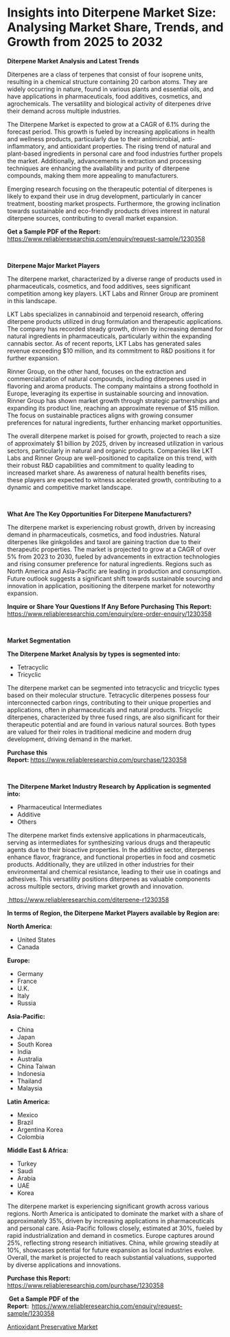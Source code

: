 <p><h1>Insights into Diterpene Market Size: Analysing Market Share, Trends, and Growth from 2025 to 2032</h1></p><p><strong>Diterpene Market Analysis and Latest Trends</strong></p>
<p><p>Diterpenes are a class of terpenes that consist of four isoprene units, resulting in a chemical structure containing 20 carbon atoms. They are widely occurring in nature, found in various plants and essential oils, and have applications in pharmaceuticals, food additives, cosmetics, and agrochemicals. The versatility and biological activity of diterpenes drive their demand across multiple industries.</p><p>The Diterpene Market is expected to grow at a CAGR of 6.1% during the forecast period. This growth is fueled by increasing applications in health and wellness products, particularly due to their antimicrobial, anti-inflammatory, and antioxidant properties. The rising trend of natural and plant-based ingredients in personal care and food industries further propels the market. Additionally, advancements in extraction and processing techniques are enhancing the availability and purity of diterpene compounds, making them more appealing to manufacturers.</p><p>Emerging research focusing on the therapeutic potential of diterpenes is likely to expand their use in drug development, particularly in cancer treatment, boosting market prospects. Furthermore, the growing inclination towards sustainable and eco-friendly products drives interest in natural diterpene sources, contributing to overall market expansion.</p></p>
<p><strong>Get a Sample PDF of the Report:&nbsp;</strong> <a href="https://www.reliableresearchiq.com/enquiry/request-sample/1230358?utm_campaign=3066&utm_medium=2&utm_source=Github&utm_content=ia&utm_term=01042025&utm_id=diterpene">https://www.reliableresearchiq.com/enquiry/request-sample/1230358</a></p>
<p>&nbsp;</p>
<p><strong>Diterpene Major Market Players</strong></p>
<p><p>The diterpene market, characterized by a diverse range of products used in pharmaceuticals, cosmetics, and food additives, sees significant competition among key players. LKT Labs and Rinner Group are prominent in this landscape.</p><p>LKT Labs specializes in cannabinoid and terpenoid research, offering diterpene products utilized in drug formulation and therapeutic applications. The company has recorded steady growth, driven by increasing demand for natural ingredients in pharmaceuticals, particularly within the expanding cannabis sector. As of recent reports, LKT Labs has generated sales revenue exceeding $10 million, and its commitment to R&D positions it for further expansion.</p><p>Rinner Group, on the other hand, focuses on the extraction and commercialization of natural compounds, including diterpenes used in flavoring and aroma products. The company maintains a strong foothold in Europe, leveraging its expertise in sustainable sourcing and innovation. Rinner Group has shown market growth through strategic partnerships and expanding its product line, reaching an approximate revenue of $15 million. The focus on sustainable practices aligns with growing consumer preferences for natural ingredients, further enhancing market opportunities.</p><p>The overall diterpene market is poised for growth, projected to reach a size of approximately $1 billion by 2025, driven by increased utilization in various sectors, particularly in natural and organic products. Companies like LKT Labs and Rinner Group are well-positioned to capitalize on this trend, with their robust R&D capabilities and commitment to quality leading to increased market share. As awareness of natural health benefits rises, these players are expected to witness accelerated growth, contributing to a dynamic and competitive market landscape.</p></p>
<p>&nbsp;</p>
<p><strong>What Are The Key Opportunities For Diterpene Manufacturers?</strong></p>
<p><p>The diterpene market is experiencing robust growth, driven by increasing demand in pharmaceuticals, cosmetics, and food industries. Natural diterpenes like ginkgolides and taxol are gaining traction due to their therapeutic properties. The market is projected to grow at a CAGR of over 5% from 2023 to 2030, fueled by advancements in extraction technologies and rising consumer preference for natural ingredients. Regions such as North America and Asia-Pacific are leading in production and consumption. Future outlook suggests a significant shift towards sustainable sourcing and innovation in application, positioning the diterpene market for noteworthy expansion.</p></p>
<p><strong>Inquire or Share Your Questions If Any Before Purchasing This Report:</strong> <a href="https://www.reliableresearchiq.com/enquiry/pre-order-enquiry/1230358?utm_campaign=3066&utm_medium=2&utm_source=Github&utm_content=ia&utm_term=01042025&utm_id=diterpene">https://www.reliableresearchiq.com/enquiry/pre-order-enquiry/1230358</a></p>
<p>&nbsp;</p>
<p><strong>Market Segmentation</strong></p>
<p><strong>The Diterpene Market Analysis by types is segmented into:</strong></p>
<p><ul><li>Tetracyclic</li><li>Tricyclic</li></ul></p>
<p><p>The diterpene market can be segmented into tetracyclic and tricyclic types based on their molecular structure. Tetracyclic diterpenes possess four interconnected carbon rings, contributing to their unique properties and applications, often in pharmaceuticals and natural products. Tricyclic diterpenes, characterized by three fused rings, are also significant for their therapeutic potential and are found in various natural sources. Both types are valued for their roles in traditional medicine and modern drug development, driving demand in the market.</p></p>
<p><strong>Purchase this Report:&nbsp;</strong><a href="https://www.reliableresearchiq.com/purchase/1230358?utm_campaign=3066&utm_medium=2&utm_source=Github&utm_content=ia&utm_term=01042025&utm_id=diterpene">https://www.reliableresearchiq.com/purchase/1230358</a></p>
<p>&nbsp;</p>
<p><strong>The Diterpene Market Industry Research by Application is segmented into:</strong></p>
<p><ul><li>Pharmaceutical Intermediates</li><li>Additive</li><li>Others</li></ul></p>
<p><p>The diterpene market finds extensive applications in pharmaceuticals, serving as intermediates for synthesizing various drugs and therapeutic agents due to their bioactive properties. In the additive sector, diterpenes enhance flavor, fragrance, and functional properties in food and cosmetic products. Additionally, they are utilized in other industries for their environmental and chemical resistance, leading to their use in coatings and adhesives. This versatility positions diterpenes as valuable components across multiple sectors, driving market growth and innovation.</p></p>
<p><a href="https://www.reliableresearchiq.com/diterpene-r1230358?utm_campaign=3066&utm_medium=2&utm_source=Github&utm_content=ia&utm_term=01042025&utm_id=diterpene">&nbsp;https://www.reliableresearchiq.com/diterpene-r1230358</a></p>
<p><strong>In terms of Region, the Diterpene Market Players available by Region are:</strong></p>
<p>
    <p> <strong> North America: </strong>
        <ul>
            <li>United States</li>
            <li>Canada</li>
        </ul>
        </p> 
    <p> <strong> Europe: </strong>
        <ul>
            <li>Germany</li>
            <li>France</li>
            <li>U.K.</li>
            <li>Italy</li>
            <li>Russia</li>
        </ul>
        </p> 
    <p> <strong> Asia-Pacific: </strong>
        <ul>
            <li>China</li>
            <li>Japan</li>
            <li>South Korea</li>
            <li>India</li>
            <li>Australia</li>
            <li>China Taiwan</li>
            <li>Indonesia</li>
            <li>Thailand</li>
            <li>Malaysia</li>
        </ul>
        </p> 
    <p> <strong> Latin America: </strong>
        <ul>
            <li>Mexico</li>
            <li>Brazil</li>
            <li>Argentina Korea</li>
            <li>Colombia</li>
        </ul>
        </p> 
    <p> <strong> Middle East & Africa: </strong>
        <ul>
            <li>Turkey</li>
            <li>Saudi</li>
            <li>Arabia</li>
            <li>UAE</li>
            <li>Korea</li>
        </ul>
    </p>
    </p>
<p><p>The diterpene market is experiencing significant growth across various regions. North America is anticipated to dominate the market with a share of approximately 35%, driven by increasing applications in pharmaceuticals and personal care. Asia-Pacific follows closely, estimated at 30%, fueled by rapid industrialization and demand in cosmetics. Europe captures around 25%, reflecting strong research initiatives. China, while growing steadily at 10%, showcases potential for future expansion as local industries evolve. Overall, the market is projected to reach substantial valuations, supported by diverse applications and innovations.</p></p>
<p><strong>Purchase this Report: </strong><a href="https://www.reliableresearchiq.com/purchase/1230358?utm_campaign=3066&utm_medium=2&utm_source=Github&utm_content=ia&utm_term=01042025&utm_id=diterpene">https://www.reliableresearchiq.com/purchase/1230358</a></p>
<p>&nbsp;<strong>Get a Sample PDF of the Report:&nbsp;&nbsp;</strong><a href="https://www.reliableresearchiq.com/enquiry/request-sample/1230358?utm_campaign=3066&utm_medium=2&utm_source=Github&utm_content=ia&utm_term=01042025&utm_id=diterpene">https://www.reliableresearchiq.com/enquiry/request-sample/1230358</a></p>
<p><strong></strong></p>
<p><p><a href="https://github.com/awalinfucci/Market-Research-Report-List-1/blob/main/antioxidant-preservative-market.md?utm_campaign=3066&utm_medium=2&utm_source=Github&utm_content=ia&utm_term=01042025&utm_id=diterpene">Antioxidant Preservative Market</a></p></p>